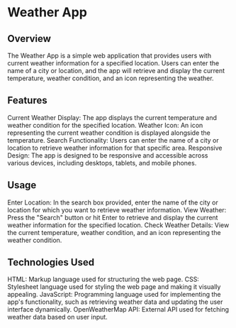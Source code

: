 # Weather App
## Overview
The Weather App is a simple web application that provides users with current weather information for a specified location. Users can enter the name of a city or location, and the app will retrieve and display the current temperature, weather condition, and an icon representing the weather.

## Features
Current Weather Display: The app displays the current temperature and weather condition for the specified location.
Weather Icon: An icon representing the current weather condition is displayed alongside the temperature.
Search Functionality: Users can enter the name of a city or location to retrieve weather information for that specific area.
Responsive Design: The app is designed to be responsive and accessible across various devices, including desktops, tablets, and mobile phones.

## Usage
Enter Location: In the search box provided, enter the name of the city or location for which you want to retrieve weather information.
View Weather: Press the "Search" button or hit Enter to retrieve and display the current weather information for the specified location.
Check Weather Details: View the current temperature, weather condition, and an icon representing the weather condition.

## Technologies Used
HTML: Markup language used for structuring the web page.
CSS: Stylesheet language used for styling the web page and making it visually appealing.
JavaScript: Programming language used for implementing the app's functionality, such as retrieving weather data and updating the user interface dynamically.
OpenWeatherMap API: External API used for fetching weather data based on user input.
